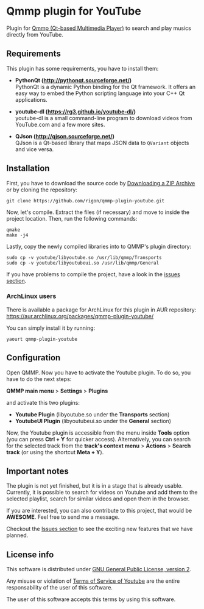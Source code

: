 # Qmmp plugin for YouTube
Plugin for [Qmmp (Qt-based Multimedia Player)](http://qmmp.ylsoftware.com) to search and play musics directly from YouTube.


## Requirements

This plugin has some requirements, you have to install them:

 - **PythonQt (http://pythonqt.sourceforge.net/)**<br>
   PythonQt is a dynamic Python binding for the Qt framework. It offers an easy way to embed the Python scripting language into your C++ Qt applications.

 - **youtube-dl (https://rg3.github.io/youtube-dl/)**<br>
   youtube-dl is a small command-line program to download videos from YouTube.com and a few more sites.

 - **QJson (http://qjson.sourceforge.net/)**<br>
   QJson is a Qt-based library that maps JSON data to `QVariant` objects and vice versa.


## Installation

First, you have to download the source code by [Downloading a ZIP Archive](https://github.com/rigon/qmmp-plugin-youtube/archive/master.zip) or by cloning the repository:

	git clone https://github.com/rigon/qmmp-plugin-youtube.git

Now, let's compile. Extract the files (if necessary) and move to inside the project location.
Then, run the following commands:

	qmake
	make -j4
	
Lastly, copy the newly compiled libraries into  to QMMP's plugin directory:

	sudo cp -v youtube/libyoutube.so /usr/lib/qmmp/Transports
	sudo cp -v youtube/libyoutubeui.so /usr/lib/qmmp/General

If you have problems to compile the project, have a look in the [issues section](//github.com/rigon/qmmp-plugin-youtube/labels/issue).


### ArchLinux users

There is available a package for ArchLinux for this plugin in AUR repository:
https://aur.archlinux.org/packages/qmmp-plugin-youtube/

You can simply install it by running:

	yaourt qmmp-plugin-youtube


## Configuration

Open QMMP. Now you have to activate the Youtube plugin.
To do so, you have to do the next steps:

**QMMP main menu** > **Settings** > **Plugins** 

and activate this two plugins:

 - **Youtube Plugin** (libyoutube.so under the **Transports** section)
 - **YoutubeUI Plugin** (libyoutubeui.so under the **General** section)

Now, the Youtube plugin is accessible from the menu inside **Tools** option (you can press **Ctrl + Y** for quicker access). Alternatively, you can search for the selected track from the **track's context menu** > **Actions** > **Search track** (or using the shortcut **Meta + Y**).


## Important notes

The plugin is not yet finished, but it is in a stage that is already usable.
Currently, it is possible to search for videos on Youtube and add them to the selected playlist, search for similar videos and open them in the browser.

If you are interested, you can also contribute to this project, that would be **AWESOME**. Feel free to send me a message.

Checkout the [Issues section](https://github.com/rigon/qmmp-plugin-youtube/issues?q=is%3Aissue+is%3Aopen+label%3Aenhancement) to see the exciting new features that we have planned.


## License info

This software is distributed under [GNU General Public License, version 2](https://www.gnu.org/licenses/old-licenses/gpl-2.0.html).

Any misuse or violation of [Terms of Service of Youtube](https://www.youtube.com/static?template=terms) are the entire responsability of the user of this software.

The user of this software accepts this terms by using this software.
